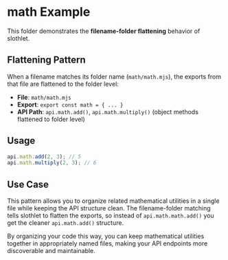 # math Example

This folder demonstrates the **filename-folder flattening** behavior of slothlet.

## Flattening Pattern

When a filename matches its folder name (`math/math.mjs`), the exports from that file are flattened to the folder level:

- **File**: `math/math.mjs`
- **Export**: `export const math = { ... }`
- **API Path**: `api.math.add()`, `api.math.multiply()` (object methods flattened to folder level)

## Usage

```js
api.math.add(2, 3); // 5
api.math.multiply(2, 3); // 6
```

## Use Case

This pattern allows you to organize related mathematical utilities in a single file while keeping the API structure clean. The filename-folder matching tells slothlet to flatten the exports, so instead of `api.math.math.add()` you get the cleaner `api.math.add()` structure.

By organizing your code this way, you can keep mathematical utilities together in appropriately named files, making your API endpoints more discoverable and maintainable.
